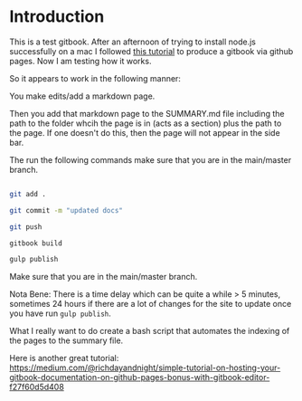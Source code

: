 # Introduction

This is a test gitbook. After an afternoon of trying to install node.js successfully on a mac I followed [this tutorial](https://galdin.dev/blog/publishing-gitbook-to-github-pages/) to produce a gitbook via github pages. Now I am testing how it works.

So it appears to work in the following manner:

You make edits/add a markdown page.

Then you add that markdown page to the SUMMARY.md file including the path to the folder whcih the page is in (acts as a section) plus the path to the page. If one doesn't do this, then the page will not appear in the side bar. 

The run the following commands make sure that you are in the main/master branch.

```bash

git add .

git commit -m "updated docs"

git push

gitbook build

gulp publish

```

Make sure that you are in the main/master branch.

Nota Bene: There is a time delay which can be quite a while > 5 minutes, sometimes 24 hours if there are a lot of changes for the site to update once you have run `gulp publish`.


What I really want to do create a bash script that automates the indexing of the pages to the summary file.   

Here is another great tutorial: https://medium.com/@richdayandnight/simple-tutorial-on-hosting-your-gitbook-documentation-on-github-pages-bonus-with-gitbook-editor-f27f60d5d408

